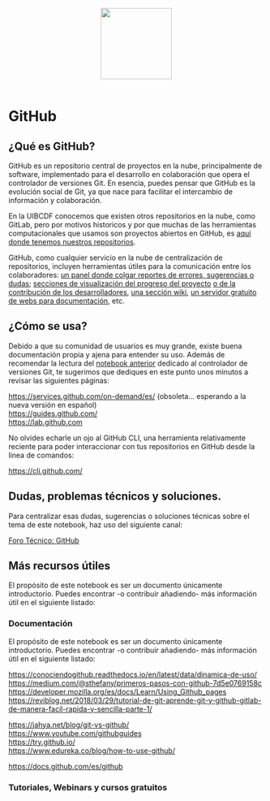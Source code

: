 <br>
<center>
<img src="https://octodex.github.com/images/original.png" width="140">
</center>
<br>

# GitHub

## ¿Qué es GitHub?

GitHub es un repositorio central de proyectos en la nube, principalmente de
software, implementado para el desarrollo en colaboración que opera el
controlador de versiones Git. En esencia, puedes pensar que GitHub es la
evolución social de Git, ya que nace para facilitar el intercambio de
información y colaboración.

En la UIBCDF conocemos que existen otros repositorios en la nube, como GitLab,
pero por motivos historicos y por que muchas de las herramientas
computacionales que usamos son proyectos abiertos en GitHub, es [aquí donde
tenemos nuestros repositorios][github_uibcdf].

GitHub, como cualquier servicio en la nube de centralización de repositorios,
incluyen herramientas útiles para la comunicación entre los colaboradores: [un
panel donde colgar reportes de errores, sugerencias o dudas][issues_board];
[secciones de visualización del progreso del proyecto][pulse] [o de la
contribución de los desarrolladores][contributors], [una sección wiki][wiki],
[un servidor gratuito de webs para documentación][github_pages], etc. 

## ¿Cómo se usa?

Debido a que su comunidad de usuarios es muy grande, existe buena documentación
propia y ajena para entender su uso. Además de recomendar la lectura del
[notebook anterior](Git.ipynb) dedicado al controlador de versiones Git, te
sugerimos que dediques en este punto unos minutos a revisar las siguientes
páginas:

https://services.github.com/on-demand/es/  (obsoleta... esperando a la nueva versión en español)   
https://guides.github.com/   
https://lab.github.com    

No olvides echarle un ojo al GitHub CLI, una herramienta relativamente reciente para poder
interaccionar con tus repositorios en GitHub desde la linea de comandos:

https://cli.github.com/

## Dudas, problemas técnicos y soluciones. <a class="anchor" id="dudas"></a>

Para centralizar esas dudas, sugerencias o soluciones técnicas sobre el tema de este notebook, haz uso del siguiente canal:

[Foro Técnico: GitHub](https://github.com/uibcdf/Academia/issues/3)

## Más recursos útiles <a class="anchor" id="recursos"></a>

El propósito de este notebook es ser un documento únicamente introductorio.
Puedes encontrar -o contribuir añadiendo- más información útil en el siguiente
listado:

### Documentación <a class="anchor" id="documentacion"></a>

El propósito de este notebook es ser un documento únicamente introductorio.
Puedes encontrar -o contribuir añadiendo- más información útil en el siguiente
listado:

https://conociendogithub.readthedocs.io/en/latest/data/dinamica-de-uso/  
https://medium.com/@sthefany/primeros-pasos-con-github-7d5e0769158c  
https://developer.mozilla.org/es/docs/Learn/Using_Github_pages  
https://reviblog.net/2018/03/29/tutorial-de-git-aprende-git-y-github-gitlab-de-manera-facil-rapida-y-sencilla-parte-1/  

https://jahya.net/blog/git-vs-github/  
https://www.youtube.com/githubguides  
https://try.github.io/  
https://www.edureka.co/blog/how-to-use-github/  


https://docs.github.com/es/github    


### Tutoriales, Webinars y cursos gratuitos <a class="anchor" id="tutoriales"></a>


[github_uibcdf]: https://github.com/uibcdf
[issues_board]: https://github.com/uibcdf/Academia/issues
[pulse]: https://github.com/uibcdf/Academia/pulse
[github_pages]: https://pages.github.com/
[wiki]: https://github.com/uibcdf/Academia/wiki
[contributors]: https://github.com/uibcdf/Academia/graphs/contributors

